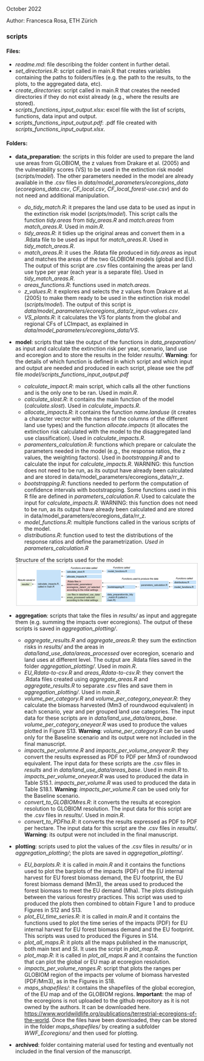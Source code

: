 October 2022

Author: Francesca Rosa, ETH Zürich

### scripts

#### Files:

- *readme.md*: file describing the folder content in further detail.
- *set_directories.R*: script called in main.R that creates variables containing the paths to folders/files (e.g. 
	the path to the results, to the plots, to the aggregated data, etc).
- *create_directories*: script called in main.R that creates the needed directories if they do not exist already 
	(e.g., where the results are stored).
- *scripts_functions_input_output.xlsx*: excel file with the list of scripts, functions, data input and output.
- *scripts_functions_input_output.pdf*: .pdf file created with *scripts_functions_input_output.xlsx*.

#### Folders:

- **data_preparation**: the scripts in this folder are used to prepare the land use areas from GLOBIOM, the 
z values from Drakare et al. (2005) and the vulnerability scores (VS) to be used in the extinction risk model (*scripts/model*). 
The other parameters needed in the model are already available in the .csv files in *data/model_parameters/ecoregions_data* (*ecoregions_data.csv*,
*CF_local.csv*, *CF_local_forest-use.csv*) and do not need and additional manipulation. 
	- *do_tidy_match.R*: it prepares the land use data to be used as input in the extinction risk model (*scripts/model*). 
	This script calls the function *tidy.areas* from *tidy_areas.R* and *match.areas* from *match_areas.R*. 
	Used in *main.R*.
	- *tidy_areas.R*: it tidies up the original areas and convert them in a .Rdata file to be used as input for *match_areas.R*. Used in *tidy_match_areas.R*. 
	- *match_areas.R*: it uses the .Rdata file produced in *tidy.areas* as input and matches the areas of the 
	two GLOBIOM models (global and EU). The output of this script are .csv files containing the areas per land 
	use type per year (each year is a separate file). Used in *tidy_match_areas.R*.
	- *areas_functions.R*: functions used in *match.areas*.
	- *z_values.R*: it explores and selects the z values from Drakare et al. (2005) to make them ready 
	to be used in the extinction risk model (*scripts/model*). The output of this script is *data/model_parameters/ecoregions_data/z_input-values.csv*.
	- *VS_plants.R*: it calculates the VS for plants from the global and regional CFs of LCImpact, 
	as explained in *data/model_parameters/ecoregions_data/VS*. 

- **model**: scripts that take the output of the functions in *data_preparation/* as input and calculate the 
	extinction risk per year, scenario, land use and ecoregion and to store the results in the folder *results/*.
	**Warning**: for the details of which function is defined in which script and which input and output are needed and produced in each script, please see the pdf file *model/scripts_functions_input_output.pdf*
	- *calculate_impact.R*: main script, which calls all the other functions and is the only one to be ran. Used in *main.R*.
	- *calculate_slost.R*: it contains the main function of the model (*calculate.slost*). Used in *calculate_impacts.R*.
	- *allocate_impacts.R*: it contains the function *name.landuse* (it creates a character vector with the names of the columns of the different land use types) 
	and the function *allocate.impacts* (it allocates the extinction risk calculated with the model to the disaggregated land use classification). Used in *calculate_impacts.R*.
	- *paramenters_calculation.R*: functions which prepare or calculate the parameters needed in the model (e.g., the response ratios, the z values, the weighting factors). Used in *bootstrapping.R* and to calculate the input for *calculate_impacts.R*. 
	WARNING: this function does not need to be run, as its output have already been calculated and are stored in data/model_parameters/ecoregions_data/rr_z.
	- *bootstrapping.R*: functions needed to perform the computation of confidence intervals with bootstrapping. Some functions used in this R file are defined in *parameters_calculation.R*. Used to calculate the input for *calculate_impacts.R*. 
	WARNING: this function does not need to be run, as its output have already been calculated and are stored in data/model_parameters/ecoregions_data/rr_z.
	- *model_functions.R*: multiple functions called in the various scripts of the model.
	- *distributions.R*: function used to test the distributions of the response ratios and define the parametrization. *Used in parameters_calculation.R*
 
	Structure of the scripts used for the model:
	![alt text](https://github.com/francesca-git/EU28-ForestMng-Climate/blob/main/scripts/model/model_structure.png)

- **aggregation**: scripts that take the files in *results/* as input and aggregate them (e.g. summing the 
	impacts over ecoregions). The output of these scripts is saved in *aggregation_plotting/*.

	- *aggregate_results.R* and *aggregate_areas.R*: they sum the extinction risks in *results/* and the areas in *data/land_use_data/areas_processed* over ecoregion, scenario and 
	land uses at different level. The output are .Rdata files saved in the folder *aggregation_plotting/*. Used in *main.R*. 
 	- *EU_Rdata-to-csv.R* and *areas_Rdata-to-csv.R*: they convert the .Rdata files created using *aggregate_areas.R* and *aggregate_results.R* to separate .csv files and save 
	them in *aggregation_plotting/*. Used in *main.R*. 
	- *volume_per_category.R* and *volume_per_category_oneyear.R*: they calculate the biomass harvested (Mm3 of roundwood equivalent)
	in each scenario, year and per grouped land use categories. The input data for these scripts are in *data/land_use_data/areas_base*. 
	*volume_per_category_oneyear.R* was used to produce the values plotted in Figure S13.
	**Warning**: *volume_per_category.R* can be used only for the Baseline scenario and its output were not included in the final manuscript. 
	- *impacts_per_volumne.R* and *impacts_per_volume_oneyear.R*: they convert the results expressed as 
	PDF to PDF per Mm3 of roundwood equivalent. The input data for these scripts are the .csv files in *results* and in *data/land_use_data/areas_base*.
	Used in *main.R* to. *impacts_per_volume_oneyear.R* was used to produced the data in Table S15.1. *impacts_per_volume.R* was used to produced the data in Table S18.1.
	**Warning**: *impacts_per_volume.R* can be used only for the Baseline scenario. 
	- *convert_to_GLOBIOMres.R*: it converts the results at ecoregion resolution to GLOBIOM resolution. The input data for this script are the .csv files in *results/*. Used in *main.R*.
	- *convert_to_PDFha.R*: it converts the results expressed as PDF to PDF per hectare. The input data for this script are the .csv files in *results/*. 
	**Warning**: its output were not included in the final manuscript.


- **plotting**: scripts used to plot the values of the .csv files in *results/* or in *aggregation_plotting/*; the 
	plots are saved in *aggregation_plotting/*.

	- *EU_barplots.R*: it is called in *main.R* and it contains the functions used to plot the barplots of the impacts (PDF) of the EU internal harvest for EU forest biomass demand,
	the EU footprint, the EU forest biomass demand (Mm3), the areas used to produced the forest biomass to meet the EU demand (Mha). The plots distinguish between
	the various forestry practices. This script was used to produced the plots then combined to obtain Figure 1 and to produce Figures in S12 and S13.
	- *plot_EU_time_series.R*: it is called in *main.R* and it contains the functions used to plot the time series of the impacts (PDF) for EU internal harvest for EU forest biomass demand and 
	the EU footprint. This scripts was used to produced the Figures in S14.
	- *plot_all_maps.R*: it plots all the maps published in the manuscript, both main text and SI. It uses the script in *plot_map.R*.
	- *plot_map.R*: it is called in *plot_all_maps.R* and it contains the function that can plot the global or EU map at ecoregion resolution.
	- *impacts_per_volume_ranges.R*: script that plots the ranges per GLOBIOM region of the impacts per volume of biomass harvested (PDF/Mm3), as in the Figures in S18.
	- *maps_shapefiles/*: it contains the shapefiles of the global ecoregion, of the EU map and of the GLOBIOM regions.
	**Important**: the map of the ecoregions is not uploaded to the github repository as it is not owned by the authors. It can be downloaded here.
	https://www.worldwildlife.org/publications/terrestrial-ecoregions-of-the-world. Once the files have been downloaded, they can be stored in 
	the folder *maps_shapefiles/* by creating a subfolder *WWF_Ecoregions/* and then used for plotting.  

- **archived**: folder containing material used for testing and eventually not included in the final version of the manuscript.

